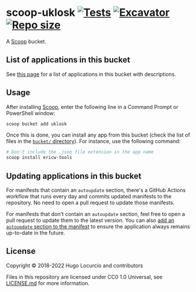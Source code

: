 # scoop-uklosk [![Tests](https://github.com/Uklosk/scoop-uklosk/actions/workflows/ci.yml/badge.svg)](https://github.com/Uklosk/scoop-uklosk/actions/workflows/ci.yml) [![Excavator](https://github.com/Uklosk/scoop-uklosk/actions/workflows/excavator.yml/badge.svg)](https://github.com/Uklosk/scoop-uklosk/actions/workflows/excavator.yml) [![Repo size](https://img.shields.io/github/repo-size/Uklosk/scoop-uklosk.svg?style=flat-square)](https://github.com/Uklosk/scoop-uklosk)

A [Scoop](https://scoop.sh/) bucket.

## List of applications in this bucket

See [this page](https://scoop.sh/#/apps?q=%22https%3A%2F%2Fgithub.com%2FUklosk%2Fscoop-uklosk%22&s=0&d=1&o=true)
for a list of applications in this bucket with descriptions.

## Usage

After installing [Scoop](https://scoop.sh/), enter the following line in a
Command Prompt or PowerShell window:

```powershell
scoop bucket add uklosk
```

Once this is done, you can install any app from this bucket (check the list
of files in the
[`bucket/` directory](https://github.com/Uklosk/scoop-uklosk/tree/master/bucket)).
For instance, use the following command:

```powershell
# Don't include the .json file extension in the app name
scoop install ericw-tools
```

## Updating applications in this bucket

For manifests that contain an `autoupdate` section, there's a GitHub Actions
workflow that runs every day and commits updated manifests to the repository.
No need to open a pull request to update those manifests.

For manifests that don't contain an `autoupdate` section, feel free to open a
pull request to update them to the latest version. You can also
[add an `autoupdate` section to the manifest](https://github.com/ScoopInstaller/Scoop/wiki/App-Manifest-Autoupdate)
to ensure the application always remains up-to-date in the future.

## License

Copyright © 2018-2022 Hugo Locurcio and contributors

Files in this repository are licensed under CC0 1.0 Universal,
see [LICENSE.md](LICENSE.md) for more information.

